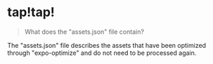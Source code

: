 # tap!tap!

> What does the "assets.json" file contain?

The "assets.json" file describes the assets that have been optimized through "expo-optimize" and do not need to be processed again.

